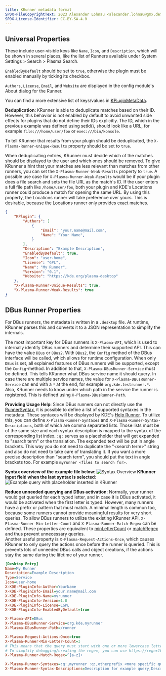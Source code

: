 ```yaml
---
title: KRunner metadata format
SPDX-FileCopyrightText: 2023 Alexander Lohnau <alexander.lohnau@gmx.de>
SPDX-License-Identifier: CC-BY-SA-4.0
---
```


## Universal Properties

These include user-visible keys like `Name`, `Icon`, and `Description`, which will be shown in several places, like the list of Runners available under System Settings > Search > Plasma Search.

`EnabledByDefault` should be set to `true`, otherwise the plugin must be enabled manually by ticking its checkbox.

`Authors`, `License`, `Email`, and `Website` are displayed in the config module's About dialog for the Runner.

You can find a more extensive list of keys/values in [KPluginMetaData](docs:kcoreaddons;KPluginMetaData).

**Deduplication**: KRunner is able to deduplicate matches based on their ID. However, this behavior is not enabled by default to avoid unwanted side effects for plugins that do not define their IDs explicitly.
The ID, which in the previous example was defined using setId(), should look like a URL, for example `file:///home/user/foo` or `exec:///bin/konsole`.

To tell KRunner that results from your plugin should be deduplicated, the `X-Plasma-Runner-Unique-Results` property should be set to `true`.

When deduplicating entries, KRunner must decide which of the matches should be displayed to the user and which ones should be removed.
To give KRunner a hint that your matches are less relevant than matches from other runners, you can set the `X-Plasma-Runner-Weak-Results` property to `true`.
A possible use case for `X-Plasma-Runner-Weak-Results` would be if your plugin does a file search and sets the file URL as the match's ID.
If the user enters a full file path like `/home/user/foo`, both your plugin and KDE's Locations runner could produce a match for opening the same URL.
By using this property, the Locations runner will take preference over yours. This is desirable, because the Locations runner only provides exact matches.

```json
{
    "KPlugin": {
        "Authors": [
            {
                "Email": "your.name@mail.com",
                "Name": "Your Name",
            }
        ],
        "Description": "Example Description",
        "EnabledByDefault": true,
        "Icon": "user-home",
        "License": "GPL",
        "Name": "My Runner",
        "Version": "0.1",
        "Website": "https://kde.org/plasma-desktop"
    },
    "X-Plasma-Runner-Unique-Results": true,
    "X-Plasma-Runner-Weak-Results": true
}
```

## DBus Runner Properties

For DBus runners, the metadata is written in a `.desktop` file. At runtime, KRunner parses this and converts it to a JSON representation to simplify the internals.

The most important key for DBus runners is `X-Plasma-API`, which is used to internally identify DBus runners and determine their supported API.
This can have the value `DBus` or `DBus2`. With `DBus2`, the `Config` method of the DBus interface will be called, which allows for runtime configuration.
When only `DBus` is set, all explained features of DBus runners will be supported, except the `Config`-method.
In addition to that, `X-Plasma-DBusRunner-Service` must be defined. This tells KRunner what DBus service name it should query.
In case there are multiple service names, the value for `X-Plasma-DBusRunner-Service` can end with a `*` at the end, for example `org.kde.testrunner.*`.
Also, KRunner needs to know under which path in the service the runner is registered. This is defined using `X-Plasma-DBusRunner-Path`.

**Providing Usage Help**: Since DBus runners can not directly use the [RunnerSyntax](docs:krunner;RunnerSyntax), it is possible to define a list of supported syntaxes in the metadata.
These syntaxes will be displayed by KDE's [Help Runner](https://invent.kde.org/plasma/plasma-workspace/-/tree/master/runners/helprunner).
To utilize this, you can define `X-Plasma-Runner-Syntaxes` and `X-Plasma-Runner-Syntax-Descriptions`, both of which are comma separated lists.
Those lists must be of the same size and each syntax description is mapped to the syntax of the corresponding list index.
`:q:` serves as a placeholder that will get expanded to "search term" or the translation. The expanded text will be put in angle brackets.
This way you do not need to duplicate the "\<search term\>" string and also do not need to take care of translating it.
If you want a more precise description than "search term", you should put the text in angle brackets too.
For example `myrunner <files to search for>`.

**Syntax overview of the example file below**:
![Syntax Overview](/krunner/syntaxoverview.png)
**KRunner input field when the last syntax is selected**:
![Example query with placeholder inserted in KRunner](/krunner/placeholderselected.png)

**Reduce unneeded querying and DBus activation**: Normally, your runner would get queried for each typed letter, and in case it is DBus activated, it would be activated when the first letter is typed.
However, many runners have a prefix or pattern that must match.
A minimal length is common too, because some runners cannot provide meaningful results for very short queries.
To allow DBus runners to utilize the existing KRunner API, `X-Plasma-Runner-Min-Letter-Count` and `X-Plasma-Runner-Match-Regex` can be defined.
These properties are equivalent to [minLetterCount](docs:krunner;AbstractRunner::minLetterCount) or [matchRegex](docs:krunner;AbstractRunner::matchRegex) and thus prevent unnecessary queries.  
Another useful property is `X-Plasma-Request-Actions-Once`, which causes KRunner to only query the actions once before the runner is queried.
This is prevents lots of unneeded DBus calls and object creations, if the actions stay the same during the lifetime of your runner.


```ini
[Desktop Entry]
Name=My Runner
Description=Example Description
Type=Service
Icon=user-home
X-KDE-PluginInfo-Author=YourName
X-KDE-PluginInfo-Email=your.name@mail.com
X-KDE-PluginInfo-Name=myrunner
X-KDE-PluginInfo-Version=1.0
X-KDE-PluginInfo-License=LGPL
X-KDE-PluginInfo-EnabledByDefault=true

X-Plasma-API=DBus
X-Plasma-DBusRunner-Service=org.kde.myrunner
X-Plasma-DBusRunner-Path=/runner

X-Plasma-Request-Actions-Once=true
X-Plasma-Runner-Min-Letter-Count=3
# This means that the query must start with one or more lowercase letters
# To simplify debugging/creating the regex, you can use https://regex101.com/
X-Plasma-Runner-Match-Regex=^[a-z]+

X-Plasma-Runner-Syntaxes=:q:,myrunner :q:,otherprefix <more specific query>
X-Plasma-Runner-Syntax-Descriptions=Description for example query,Description for example query with prefix,Description for other prefix
```
